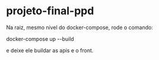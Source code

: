 # projeto-final-ppd

Na raiz, mesmo nivel do docker-compose, rode o comando:

docker-compose up --build

e deixe ele buildar as apis e o front.
